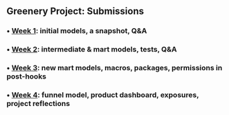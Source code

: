## Greenery Project: Submissions

### • [Week 1](https://github.com/pavel-palta/course-dbt/blob/main/greenery/submissions/week1.md): initial models, a snapshot, Q&A
### • [Week 2](https://github.com/pavel-palta/course-dbt/blob/main/greenery/submissions/week2.md): intermediate & mart models, tests, Q&A
### • [Week 3](https://github.com/pavel-palta/course-dbt/blob/main/greenery/submissions/week3.md): new mart models, macros, packages, permissions in post-hooks
### • [Week 4](https://github.com/pavel-palta/course-dbt/blob/main/greenery/submissions/week4.md): funnel model, product dashboard, exposures, project reflections
